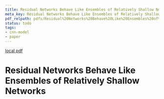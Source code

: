 ```yaml
---
title: Residual Networks Behave Like Ensembles of Relatively Shallow Networks
meta_key: Residual Networks Behave Like Ensembles of Relatively Shallow Networks
pdf_relpath: pdfs/Residual%20Networks%20Behave%20Like%20Ensembles%20of%20Relatively%20Shallow%20Networks.pdf
status: todo
tags:
- cnn-model
- paper
---
```


[local pdf](../../../pdfs/Residual%20Networks%20Behave%20Like%20Ensembles%20of%20Relatively%20Shallow%20Networks.pdf)

# Residual Networks Behave Like Ensembles of Relatively Shallow Networks
